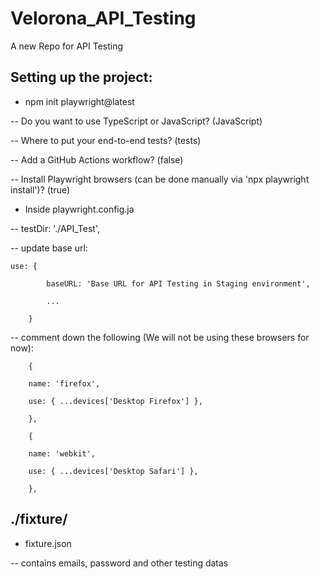 # Velorona_API_Testing
A new Repo for API Testing

## Setting up the project:
- npm init playwright@latest

-- Do you want to use TypeScript or JavaScript? (JavaScript)

-- Where to put your end-to-end tests? (tests)

-- Add a GitHub Actions workflow? (false)

-- Install Playwright browsers (can be done manually via 'npx playwright install')? (true)

- Inside playwright.config.ja

-- testDir: './API_Test',

-- update base url:

    use: {

            baseURL: 'Base URL for API Testing in Staging environment',

            ...

        }

-- comment down the following (We will not be using these browsers for now):

        {

        name: 'firefox',

        use: { ...devices['Desktop Firefox'] },

        },

        {

        name: 'webkit',

        use: { ...devices['Desktop Safari'] },

        },

## ./fixture/
- fixture.json

-- contains emails, password and other testing datas

